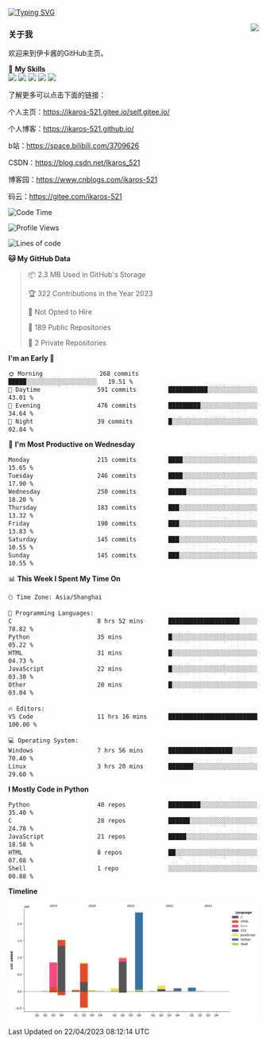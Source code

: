 [![Typing SVG](https://readme-typing-svg.herokuapp.com?size=25&duration=2500&color=8C43EA&vCenter=true&width=200&height=40&lines=Hi+Welcome+%F0%9F%91%8B%F0%9F%8F%BB;I'm+Love丶伊卡洛斯)](https://git.io/typing-svg)

<a href="#">
  <img align="right" src="https://github-readme-stats.vercel.app/api?username=Ikaros-521&count_private=true&show_icons=true&bg_color=15,f2f7fd,E0EAFC" />
</a>

### 关于我

欢迎来到伊卡酱的GitHub主页。

🌟 **My Skills**  
![](https://img.shields.io/badge/-C-A8B9CC?style=flat-square&logo=C&logoColor=fff)
![](https://img.shields.io/badge/-Python-3776AB?style=flat-square&logo=Python&logoColor=fff)
![](https://img.shields.io/badge/-JavaScript-F7DF1E?style=flat-square&logo=JavaScript&logoColor=fff)
![](https://img.shields.io/badge/-C++-00599C?style=flat-square&logo=Cpp&logoColor=fff)
![](https://img.shields.io/badge/-Linux-000000?style=flat-square&logo=Linux&logoColor=fff)

了解更多可以点击下面的链接：

个人主页：https://ikaros-521.gitee.io/self.gitee.io/

个人博客：https://ikaros-521.github.io/   

b站：https://space.bilibili.com/3709626

CSDN：https://blog.csdn.net/Ikaros_521

博客园：https://www.cnblogs.com/ikaros-521

码云：https://gitee.com/ikaros-521

<!--START_SECTION:waka-->
![Code Time](http://img.shields.io/badge/Code%20Time-123%20hrs%2018%20mins-blue)

![Profile Views](http://img.shields.io/badge/Profile%20Views-3-blue)

![Lines of code](https://img.shields.io/badge/From%20Hello%20World%20I%27ve%20Written-7.1%20million%20lines%20of%20code-blue)

**🐱 My GitHub Data** 

> 📦 2.3 MB Used in GitHub's Storage 
 > 
> 🏆 322 Contributions in the Year 2023
 > 
> 🚫 Not Opted to Hire
 > 
> 📜 189 Public Repositories 
 > 
> 🔑 2 Private Repositories 
 > 
**I'm an Early 🐤** 

```text
🌞 Morning                268 commits         █████░░░░░░░░░░░░░░░░░░░░   19.51 % 
🌆 Daytime                591 commits         ███████████░░░░░░░░░░░░░░   43.01 % 
🌃 Evening                476 commits         █████████░░░░░░░░░░░░░░░░   34.64 % 
🌙 Night                  39 commits          █░░░░░░░░░░░░░░░░░░░░░░░░   02.84 % 
```
📅 **I'm Most Productive on Wednesday** 

```text
Monday                   215 commits         ████░░░░░░░░░░░░░░░░░░░░░   15.65 % 
Tuesday                  246 commits         ████░░░░░░░░░░░░░░░░░░░░░   17.90 % 
Wednesday                250 commits         █████░░░░░░░░░░░░░░░░░░░░   18.20 % 
Thursday                 183 commits         ███░░░░░░░░░░░░░░░░░░░░░░   13.32 % 
Friday                   190 commits         ███░░░░░░░░░░░░░░░░░░░░░░   13.83 % 
Saturday                 145 commits         ███░░░░░░░░░░░░░░░░░░░░░░   10.55 % 
Sunday                   145 commits         ███░░░░░░░░░░░░░░░░░░░░░░   10.55 % 
```


📊 **This Week I Spent My Time On** 

```text
🕑︎ Time Zone: Asia/Shanghai

💬 Programming Languages: 
C                        8 hrs 52 mins       ████████████████████░░░░░   78.82 % 
Python                   35 mins             █░░░░░░░░░░░░░░░░░░░░░░░░   05.22 % 
HTML                     31 mins             █░░░░░░░░░░░░░░░░░░░░░░░░   04.73 % 
JavaScript               22 mins             █░░░░░░░░░░░░░░░░░░░░░░░░   03.38 % 
Other                    20 mins             █░░░░░░░░░░░░░░░░░░░░░░░░   03.04 % 

🔥 Editors: 
VS Code                  11 hrs 16 mins      █████████████████████████   100.00 % 

💻 Operating System: 
Windows                  7 hrs 56 mins       ██████████████████░░░░░░░   70.40 % 
Linux                    3 hrs 20 mins       ███████░░░░░░░░░░░░░░░░░░   29.60 % 
```

**I Mostly Code in Python** 

```text
Python                   40 repos            █████████░░░░░░░░░░░░░░░░   35.40 % 
C                        28 repos            ██████░░░░░░░░░░░░░░░░░░░   24.78 % 
JavaScript               21 repos            █████░░░░░░░░░░░░░░░░░░░░   18.58 % 
HTML                     8 repos             ██░░░░░░░░░░░░░░░░░░░░░░░   07.08 % 
Shell                    1 repo              ░░░░░░░░░░░░░░░░░░░░░░░░░   00.88 % 
```



**Timeline**

![Lines of Code chart](https://raw.githubusercontent.com/Ikaros-521/Ikaros-521/main/assets/bar_graph.png)


 Last Updated on 22/04/2023 08:12:14 UTC
<!--END_SECTION:waka-->


<!--
**Ikaros-521/Ikaros-521** is a ✨ _special_ ✨ repository because its `README.md` (this file) appears on your GitHub profile.

Here are some ideas to get you started:

- 🔭 I’m currently working on ...
- 🌱 I’m currently learning ...
- 👯 I’m looking to collaborate on ...
- 🤔 I’m looking for help with ...
- 💬 Ask me about ...
- 📫 How to reach me: ...
- 😄 Pronouns: ...
- ⚡ Fun fact: ...
-->
